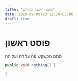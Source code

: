 ```yaml
---
title: "פוסט ראשון בהחלט"
date: 2019-09-09T23:12:30+03:00
draft: true
---
```


# פוסט ראשון
סתם מקשקש פה על דה ועל הה
```java
public void nothing() {

}
```